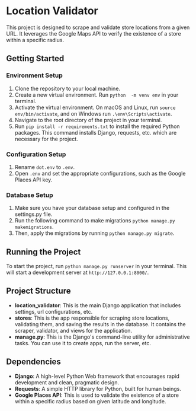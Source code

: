 Location Validator
==================

This project is designed to scrape and validate store locations from a given URL. It leverages the Google Maps API to verify the existence of a store within a specific radius.

Getting Started
---------------

### Environment Setup

1. Clone the repository to your local machine.
2. Create a new virtual environment. Run `python  -m venv env` in your terminal.
3. Activate the virtual environment. On macOS and Linux, run `source env/bin/activate`, and on Windows run `.\env\Scripts\activate`.
4. Navigate to the root directory of the project in your terminal.
5. Run `pip install -r requirements.txt` to install the required Python packages. This command installs Django, requests, etc. which are necessary for the project.

### Configuration Setup

1. Rename `dot.env` to `.env`.
2. Open `.env` and set the appropriate configurations, such as the Google Places API key.

### Database Setup

1. Make sure you have your database setup and configured in the settings.py file.
2. Run the following command to make migrations `python manage.py makemigrations`.
3. Then, apply the migrations by running `python manage.py migrate`.

Running the Project
-------------------

To start the project, run `python manage.py runserver` in your terminal. This will start a development server at `http://127.0.0.1:8000/`.

Project Structure
-----------------

* **location\_validator**: This is the main Django application that includes settings, url configurations, etc.
* **stores**: This is the app responsible for scraping store locations, validating them, and saving the results in the database. It contains the scraper, validator, and views for the application.
* **manage.py**: This is the Django's command-line utility for administrative tasks. You can use it to create apps, run the server, etc.

Dependencies
------------

* **Django**: A high-level Python Web framework that encourages rapid development and clean, pragmatic design.
* **Requests**: A simple HTTP library for Python, built for human beings.
* **Google Places API**: This is used to validate the existence of a store within a specific radius based on given latitude and longitude.
